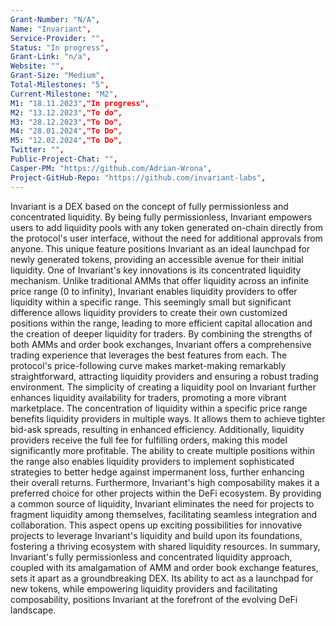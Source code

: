 ```yaml
---
Grant-Number: "N/A",
Name: "Invariant",
Service-Provider: "",
Status: "In progress",
Grant-Link: "n/a",
Website: "",
Grant-Size: "Medium",
Total-Milestones: "5",
Current-Milestone: "M2",
M1: "18.11.2023","In progress",
M2: "13.12.2023","To do",
M3: "28.12.2023","To Do",
M4: "28.01.2024","To Do",
M5: "12.02.2024","To Do",
Twitter: "",
Public-Project-Chat: "",
Casper-PM: "https://github.com/Adrian-Wrona",
Project-GitHub-Repo: "https://github.com/invariant-labs",
---
```

<!--lang:en--> 
Invariant is a DEX based on the concept of fully permissionless and concentrated liquidity. By being fully permissionless, Invariant empowers users to add liquidity pools with any token generated on-chain directly from the protocol's user interface, without the need for additional approvals from anyone. This unique feature positions Invariant as an ideal launchpad for newly generated tokens, providing an accessible avenue for their initial liquidity.
One of Invariant's key innovations is its concentrated liquidity mechanism. Unlike traditional AMMs that offer liquidity across an infinite price range (0 to infinity), Invariant enables liquidity providers to offer liquidity within a specific range. This seemingly small but significant difference allows liquidity providers to create their own customized positions within the range, leading to more efficient capital allocation and the creation of deeper liquidity for traders.
By combining the strengths of both AMMs and order book exchanges, Invariant offers a comprehensive trading experience that leverages the best features from each. The protocol's price-following curve makes market-making remarkably straightforward, attracting liquidity providers and ensuring a robust trading environment. The simplicity of creating a liquidity pool on Invariant further enhances liquidity availability for traders, promoting a more vibrant marketplace.
The concentration of liquidity within a specific price range benefits liquidity providers in multiple ways. It allows them to achieve tighter bid-ask spreads, resulting in enhanced efficiency. Additionally, liquidity providers receive the full fee for fulfilling orders, making this model significantly more profitable. The ability to create multiple positions within the range also enables liquidity providers to implement sophisticated strategies to better hedge against impermanent loss, further enhancing their overall returns.
Furthermore, Invariant's high composability makes it a preferred choice for other projects within the DeFi ecosystem. By providing a common source of liquidity, Invariant eliminates the need for projects to fragment liquidity among themselves, facilitating seamless integration and collaboration. This aspect opens up exciting possibilities for innovative projects to leverage Invariant's liquidity and build upon its foundations, fostering a thriving ecosystem with shared liquidity resources.
In summary, Invariant's fully permissionless and concentrated liquidity approach, coupled with its amalgamation of AMM and order book exchange features, sets it apart as a groundbreaking DEX. Its ability to act as a launchpad for new tokens, while empowering liquidity providers and facilitating composability, positions Invariant at the forefront of the evolving DeFi landscape.


<!--lang:es--] 
<!--lang:de--] 
<!--lang:fr--] 
<!--lang:pl--] 
<!--lang:uk--] 
[!--lang:*-->  
